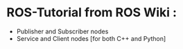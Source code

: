 # ROS-Tutorial from ROS Wiki : 
- Publisher and Subscriber nodes
- Service and Client nodes [for both C++ and Python]
